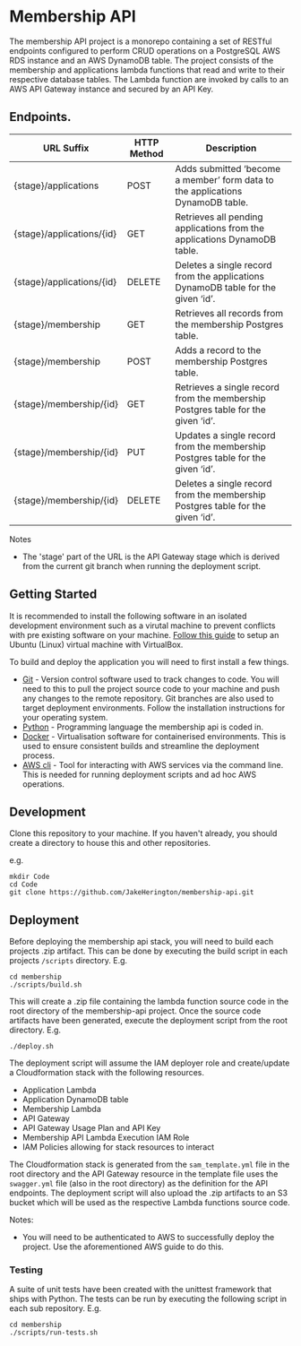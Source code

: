 # Membership API

The membership API project is a monorepo containing a set of RESTful endpoints configured to perform CRUD operations on a PostgreSQL AWS RDS instance and an AWS DynamoDB table. The project consists of the membership and applications lambda functions that read and write to their respective database tables. The Lambda function are invoked by calls to an AWS API Gateway instance and secured by an API Key.

## Endpoints.

| URL Suffix                | HTTP Method | Description                                                                     |
|---------------------------|-------------|---------------------------------------------------------------------------------|
| {stage}/applications      | POST        | Adds submitted ‘become a member’ form data to the applications DynamoDB table.  |
| {stage}/applications/{id} | GET         | Retrieves all pending applications from the applications DynamoDB table.        |
| {stage}/applications/{id} | DELETE      | Deletes a single record from the applications DynamoDB table for the given ‘id’.|
| {stage}/membership        | GET         | Retrieves all records from the membership Postgres table.                       |
| {stage}/membership        | POST        | Adds a record to the membership Postgres table.                                 |
| {stage}/membership/{id}   | GET         | Retrieves a single record from the membership Postgres table for the given ‘id’.|
| {stage}/membership/{id}   | PUT         | Updates a single record from the membership Postgres table for the given ‘id’.  |
| {stage}/membership/{id}   | DELETE      | Deletes a single record from the membership Postgres table for the given ‘id’.  |

Notes
* The 'stage' part of the URL is the API Gateway stage which is derived from the current git branch when running the deployment script.

## Getting Started

It is recommended to install the following software in an isolated development environment such as a virutal machine to prevent conflicts with pre existing software on your machine. [Follow this guide](https://ubuntu.com/tutorials/how-to-run-ubuntu-desktop-on-a-virtual-machine-using-virtualbox#1-overview) to setup an Ubuntu (Linux) virtual machine with VirtualBox.

To build and deploy the application you will need to first install a few things.

- [Git](https://git-scm.com/downloads) - Version control software used to track changes to code. You will need to this to pull the project source code to your machine and push any changes to the remote repository. Git branches are also used to target deployment environments. Follow the installation instructions for your operating system.
- [Python](https://www.python.org/downloads/) - Programming language the membership api is coded in.
- [Docker](https://docs.docker.com/get-docker/) - Virtualisation software for containerised environments. This is used to ensure consistent builds and streamline the deployment process.
- [AWS cli](https://docs.aws.amazon.com/cli/latest/userguide/cli-chap-welcome.html) - Tool for interacting with AWS services via the command line. This is needed for running deployment scripts and ad hoc AWS operations.

## Development

Clone this repository to your machine. If you haven't already, you should create a directory to house this and other repositories.

e.g.

```
mkdir Code
cd Code
git clone https://github.com/JakeHerington/membership-api.git
```

## Deployment

Before deploying the membership api stack, you will need to build each projects .zip artifact. This can be done by executing the build script in each projects `/scripts` directory. E.g.

```
cd membership
./scripts/build.sh
```

This will create a .zip file containing the lambda function source code in the root directory of the membership-api project. Once the source code artifacts have been generated, execute the deployment script from the root directory. E.g.

```
./deploy.sh
```

The deployment script will assume the IAM deployer role and create/update a Cloudformation stack with the following resources.

* Application Lambda
* Application DynamoDB table
* Membership Lambda
* API Gateway
* API Gateway Usage Plan and API Key
* Membership API Lambda Execution IAM Role
* IAM Policies allowing for stack resources to interact

The Cloudformation stack is generated from the `sam_template.yml` file in the root directory and the API Gateway resource in the template file uses the `swagger.yml` file (also in the root directory) as the definition for the API endpoints.
The deployment script will also upload the .zip artifacts to an S3 bucket which will be used as the respective Lambda functions source code.

Notes:
* You will need to be authenticated to AWS to successfully deploy the project. Use the aforementioned AWS guide to do this.

### Testing

A suite of unit tests have been created with the unittest framework that ships with Python. The tests can be run by executing the following script in each sub repository. E.g.

```
cd membership
./scripts/run-tests.sh
```




